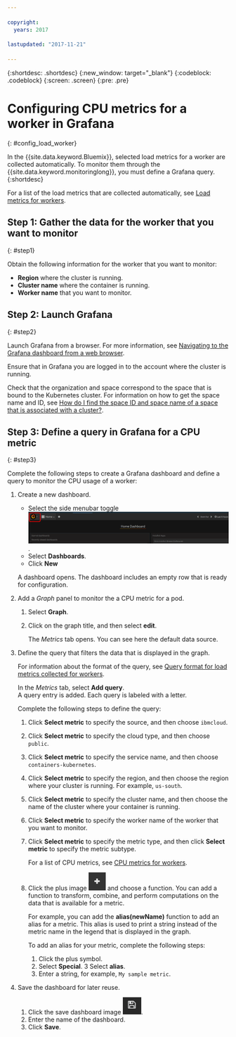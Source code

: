 ```yaml
---

copyright:
  years: 2017

lastupdated: "2017-11-21"

---
```



{:shortdesc: .shortdesc}
{:new_window: target="_blank"}
{:codeblock: .codeblock}
{:screen: .screen}
{:pre: .pre}


# Configuring CPU metrics for a worker in Grafana
{: #config_load_worker}

In the {{site.data.keyword.Bluemix}}, selected load metrics for a worker are collected automatically. To monitor them through the {{site.data.keyword.monitoringlong}}, you must define a Grafana query. 
{:shortdesc}

For a list of the load metrics that are collected automatically, see [Load metrics for workers](/docs/services/cloud-monitoring/containers/monitoring_containers_ov.html#load_metrics_workers).


## Step 1: Gather the data for the worker that you want to monitor
{: #step1}

Obtain the following information for the worker that you want to monitor:

* **Region** where the cluster is running.
* **Cluster name** where the container is running. 
* **Worker name** that you want to monitor. 



## Step 2: Launch Grafana
{: #step2}

Launch Grafana from a browser. For more information, see [Navigating to the Grafana dashboard from a web browser](/docs/services/cloud-monitoring/grafana/navigating_grafana.html#launch_grafana_from_browser).

Ensure that in Grafana you are logged in to the account where the cluster is running. 

Check that the organization and space correspond to the space that is bound to the Kubernetes cluster. For information on how to get the space name and ID, see [How do I find the space ID and space name of a space that is associated with a cluster?](/docs/services/cloud-monitoring/qa/qa_containers.html#qa2).



## Step 3: Define a query in Grafana for a CPU metric
{: #step3}

Complete the following steps to create a Grafana dashboard and define a query to monitor the CPU usage of a worker:

1. Create a new dashboard.

    * Select the side menubar toggle ![Grafana sidemenu bar](images/grafana_settings.gif "Grafana sidemenu bar").
    * Select **Dashboards**.
    * Click **New**

    A dashboard opens. The dashboard includes an empty row that is ready for configuration.

2. Add a *Graph* panel to monitor the a CPU metric for a pod.

    1. Select **Graph**.

    2. Click on the graph title, and then select **edit**.

        The *Metrics* tab opens. You can see here the default data source.

3. Define the query that filters the data that is displayed in the graph. 

    For information about the format of the query, see [Query format for load metrics collected for workers](/docs/services/cloud-monitoring/reference/metrics_format.html#load_workers).

    In the *Metrics* tab, select **Add query**. <br>A query entry is added. Each query is labeled with a letter.
	
	Complete the following steps to define the query:

    1. Click **Select metric** to specify the source, and then choose `ibmcloud`.
    
    2. Click **Select metric** to specify the cloud type, and then choose `public`.
    
    3. Click **Select metric** to specify the service name, and then choose `containers-kubernetes`.
	
    4. Click **Select metric** to specify the region, and then choose the region where your cluster is running. For example, `us-south`.
    
    5. Click **Select metric** to specify the cluster name, and then choose the name of the cluster where your container is running.
		
	6. Click **Select metric** to specify the worker name of the worker that you want to monitor.
	
	7. Click **Select metric** to specify the metric type, and then click **Select metric** to specify the metric subtype.
	
	    For a list of CPU metrics, see [CPU metrics for workers](/docs/services/cloud-monitoring/containers/monitoring_containers_ov.html#load_metrics_workers).
	
	10. Click the plus image ![Add icons](images/grafana_plus_image.gif "Plus image") and choose a function. You can add a function to transform, combine, and perform computations on the data that is available for a metric.

        For example, you can add the **alias(newName)** function to add an alias for a metric. This alias is used to print a string instead of the metric name in the legend that is displayed in the graph.

        To add an alias for your metric, complete the following steps:

        1. Click the plus symbol.
        2. Select **Special**.
        3 Select **alias**.
        4. Enter a string, for example, `My sample metric`.

4. Save the dashboard for later reuse.

    1. Click the save dashboard image ![Save dashboard image](images/grafana_save_image.gif "Save dashboard image").
    2. Enter the name of the dashboard.
    3. Click **Save**.

